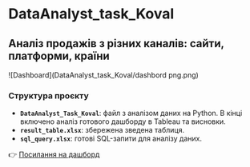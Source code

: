 # DataAnalyst_task_Koval

## Аналіз продажів з різних каналів: сайти, платформи, країни

![Dashboard](DataAnalyst_task_Koval/dashbord png.png)

### Структура проєкту
- **`DataAnalyst_Task_Koval`**: файл з аналізом даних на Python. В кінці включено аналіз готового дашборду в Tableau та висновки.
- **`result_table.xlsx`**: збережена зведена таблиця.
- **`sql_query.xlsx`**: готові SQL-запити для аналізу даних.

👉 [Посилання на дашборд](https://public.tableau.com/app/profile/anastasiia.koval8703/viz/SalesDashbord_17318634519150/Dashboard1?publish=yes)
